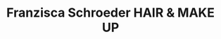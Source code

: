 ---
title: "Franzisca Schroeder HAIR & MAKE UP"
url: /erlangen/franzisca-schroeder-hair-und-make-up/
shop: Friseur
---